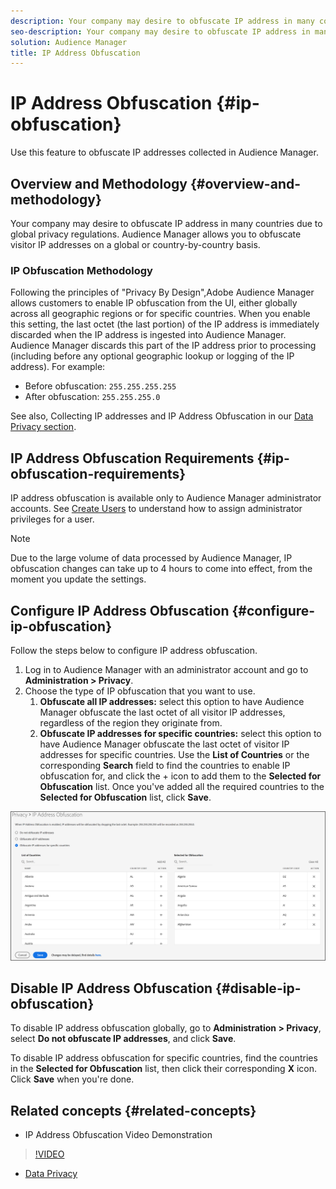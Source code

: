 ```yaml
---
description: Your company may desire to obfuscate IP address in many countries due to global privacy regulations. Audience Manager allows you to obfuscate visitor IP addresses on a global or country-by-country basis.
seo-description: Your company may desire to obfuscate IP address in many countries due to global privacy regulations. Audience Manager allows you to obfuscate visitor IP addresses on a global or country-by-country basis.
solution: Audience Manager
title: IP Address Obfuscation
---
```


# IP Address Obfuscation {#ip-obfuscation}

Use this feature to obfuscate IP addresses collected in Audience Manager.

## Overview and Methodology {#overview-and-methodology}

Your company may desire to obfuscate IP address in many countries due to global privacy regulations. Audience Manager allows you to obfuscate visitor IP addresses on a global or country-by-country basis.

### IP Obfuscation Methodology 
 
Following the principles of "Privacy By Design",Adobe Audience Manager allows customers to enable IP obfuscation from the UI, either globally across all geographic regions or for specific countries. When you enable this setting, the last octet (the last portion) of the IP address is immediately discarded when the IP address is ingested into Audience Manager. Audience Manager discards this part of the IP address prior to processing (including before any optional geographic lookup or logging of the IP address). For example:

* Before obfuscation: `255.255.255.255`
* After obfuscation: `255.255.255.0`

See also, Collecting IP addresses and IP Address Obfuscation in our [Data Privacy section](/help/using/overview/data-security-and-privacy/data-privacy.md).

## IP Address Obfuscation Requirements {#ip-obfuscation-requirements}

IP address obfuscation is available only to Audience Manager administrator accounts. See [Create Users](/help/using/features/administration/administration-overview.md#create-users) to understand how to assign administrator privileges for a user.

>[!NOTE]
>
> Due to the large volume of data processed by Audience Manager, IP obfuscation changes can take up to 4 hours to come into effect, from the moment you update the settings.

## Configure IP Address Obfuscation {#configure-ip-obfuscation}

Follow the steps below to configure IP address obfuscation.

1. Log in to Audience Manager with an administrator account and go to **Administration > Privacy**.
2. Choose the type of IP obfuscation that you want to use.
   1. **Obfuscate all IP addresses:** select this option to have Audience Manager obfuscate the last octet of all visitor IP addresses, regardless of the region they originate from.
   2. **Obfuscate IP addresses for specific countries:** select this option to have Audience Manager obfuscate the last octet of visitor IP addresses for specific countries. Use the **List of Countries** or the corresponding **Search** field to find the countries to enable IP obfuscation for, and click the + icon to add them to the **Selected for Obfuscation** list. Once you've added all the required countries to the **Selected for Obfuscation** list, click **Save**.

![](assets/ip-obfuscation.png) 

## Disable IP Address Obfuscation {#disable-ip-obfuscation}

To disable IP address obfuscation globally, go to **Administration > Privacy**, select **Do not obfuscate IP addresses**, and click **Save**.

To disable IP address obfuscation for specific countries, find the countries in the **Selected for Obfuscation** list, then click their corresponding **X** icon. Click **Save** when you're done.

## Related concepts {#related-concepts}

* IP Address Obfuscation Video Demonstration
>[!VIDEO](https://video.tv.adobe.com/v/27218/)

* [Data Privacy](/help/using/overview/data-security-and-privacy/data-privacy.md)


